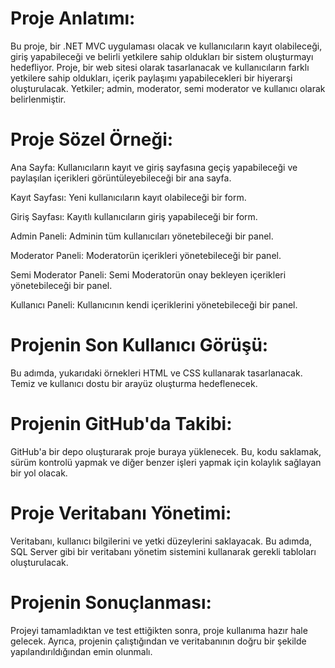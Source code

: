 <h1><b>Proje Anlatımı:</b></h1><p>
Bu proje, bir .NET MVC uygulaması olacak ve kullanıcıların kayıt olabileceği, giriş yapabileceği ve belirli yetkilere sahip oldukları bir sistem oluşturmayı hedefliyor. Proje, bir web sitesi olarak tasarlanacak ve kullanıcıların farklı yetkilere sahip oldukları, içerik paylaşımı yapabilecekleri bir hiyerarşi oluşturulacak. Yetkiler; admin, moderator, semi moderator ve kullanıcı olarak belirlenmiştir.

<h1><b>Proje Sözel Örneği:</b></h1><p>
Ana Sayfa: Kullanıcıların kayıt ve giriş sayfasına geçiş yapabileceği ve paylaşılan içerikleri görüntüleyebileceği bir ana sayfa.<p>
Kayıt Sayfası: Yeni kullanıcıların kayıt olabileceği bir form.<p>
Giriş Sayfası: Kayıtlı kullanıcıların giriş yapabileceği bir form.<p>
Admin Paneli: Adminin tüm kullanıcıları yönetebileceği bir panel.<p>
Moderator Paneli: Moderatorün içerikleri yönetebileceği bir panel.<p>
Semi Moderator Paneli: Semi Moderatorün onay bekleyen içerikleri yönetebileceği bir panel.<p>
Kullanıcı Paneli: Kullanıcının kendi içeriklerini yönetebileceği bir panel.<p>
<h1><b>Projenin Son Kullanıcı Görüşü:</b></h1><p>
Bu adımda, yukarıdaki örnekleri HTML ve CSS kullanarak tasarlanacak. Temiz ve kullanıcı dostu bir arayüz oluşturma hedeflenecek.<p>

<h1><b>Projenin GitHub'da Takibi:</b></h1><p>
GitHub'a bir depo oluşturarak proje buraya yüklenecek. Bu, kodu saklamak, sürüm kontrolü yapmak ve diğer benzer işleri yapmak için kolaylık sağlayan bir yol olacak.<p>

<h1><b>Proje Veritabanı Yönetimi:</b></h1><p>
Veritabanı, kullanıcı bilgilerini ve yetki düzeylerini saklayacak. Bu adımda, SQL Server gibi bir veritabanı yönetim sistemini kullanarak gerekli tabloları oluşturulacak.<p>

<h1><b>Projenin Sonuçlanması:</b></h1><p>
Projeyi tamamladıktan ve test ettiğikten sonra, proje kullanıma hazır hale gelecek. Ayrıca, projenin çalıştığından ve veritabanının doğru bir şekilde yapılandırıldığından emin olunmalı.<p>
